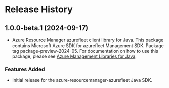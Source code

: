 # Release History

## 1.0.0-beta.1 (2024-09-17)

- Azure Resource Manager azurefleet client library for Java. This package contains Microsoft Azure SDK for azurefleet Management SDK.  Package tag package-preview-2024-05. For documentation on how to use this package, please see [Azure Management Libraries for Java](https://aka.ms/azsdk/java/mgmt).
### Features Added

- Initial release for the azure-resourcemanager-azurefleet Java SDK.
